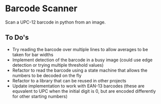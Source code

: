 # Barcode Scanner
Scan a UPC-12 barcode in python from an image.

## To Do's
- Try reading the barcode over multiple lines to allow averages to be taken for bar widths
- Implement detection of the barcode in a busy image (could use edge detection or trying multiple threshold values)
- Refactor to read the barcode using a state machine that allows the numbers to be decoded on the fly
- Refactor to a library that can be reused in other projects
- Update implementation to work with EAN-13 barcodes (these are equvalent to UPC when the initial digit is 0, but are encoded differently for other starting numbers)